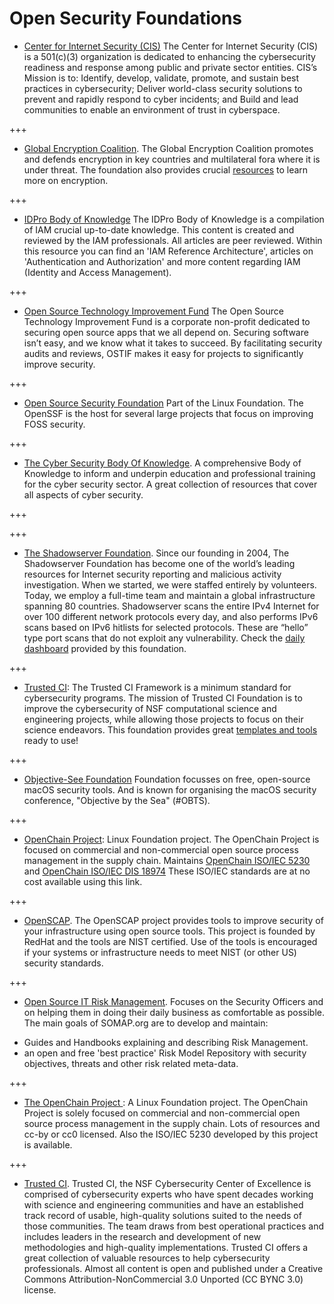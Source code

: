 # Open Security Foundations

* [Center for Internet Security (CIS)](https://www.cisecurity.org/) The Center for Internet Security (CIS) is a 501(c)(3) organization is dedicated to enhancing the cybersecurity readiness and response among public and private sector entities. CIS’s Mission is to: Identify, develop, validate, promote, and sustain best practices in cybersecurity; Deliver world-class security solutions to prevent and rapidly respond to cyber incidents; and Build and lead communities to enable an environment of trust in cyberspace. 


+++


* [Global Encryption Coalition](https://www.globalencryption.org/about/). The Global Encryption Coalition promotes and defends encryption in key countries and multilateral fora where it is under threat. The foundation also provides crucial [resources](https://www.globalencryption.org/resources/) to learn more on encryption.


+++


* [IDPro Body of Knowledge](https://bok.idpro.org/) The IDPro Body of Knowledge is a compilation of IAM crucial up-to-date knowledge. This content is created and reviewed by the IAM professionals.  All articles are peer reviewed. 
Within this resource you can find an 'IAM Reference Architecture', articles on 'Authentication and Authorization' and more content regarding IAM (Identity and Access Management). 

+++


* [Open Source Technology Improvement Fund](https://ostif.org/) 
The Open Source Technology Improvement Fund is a corporate non-profit dedicated to securing open source apps that we all depend on. Securing software isn’t easy, and we know what it takes to succeed. By facilitating security audits and reviews, OSTIF makes it easy for projects to significantly improve security.

+++

* [Open Source Security Foundation](https://openssf.org/) Part of the Linux Foundation.
The OpenSSF is the host for several large projects that focus on improving FOSS security.


+++


* [The Cyber Security Body Of Knowledge](https://www.cybok.org). A comprehensive Body of Knowledge to inform and underpin education and professional training for the cyber security sector. A great collection of resources that cover all aspects of cyber security.

+++



+++



* [The Shadowserver Foundation](https://www.shadowserver.org/). Since our founding in 2004, The Shadowserver Foundation has become one of the world’s leading resources for Internet security reporting and malicious activity investigation. When we started, we were staffed entirely by volunteers. Today, we employ a full-time team and maintain a global infrastructure spanning 80 countries.
Shadowserver scans the entire IPv4 Internet for over 100 different network protocols every day, and also performs IPv6 scans based on IPv6 hitlists for selected protocols. These are “hello” type port scans that do not exploit any vulnerability.
Check the [daily dashboard](https://dashboard.shadowserver.org/) provided by this foundation.

+++

* [Trusted CI](https://www.trustedci.org/): The Trusted CI Framework is a minimum standard for cybersecurity programs. The mission of Trusted CI Foundation is to improve the cybersecurity of NSF computational science and engineering projects, while allowing those projects to focus on their science endeavors. This foundation provides great [templates and tools](https://www.trustedci.org/framework/templates) ready to use!

+++ 

* [ Objective-See Foundation](https://objective-see.org/) Foundation focusses on free, open-source macOS security tools. And is known for organising the macOS security conference, "Objective by the Sea" (#OBTS). 

+++

* [OpenChain Project](https://www.openchainproject.org/): Linux Foundation project. The OpenChain Project is focused on commercial and non-commercial open source process management in the supply chain.  Maintains [OpenChain ISO/IEC 5230](https://www.openchainproject.org/license-compliance) and [OpenChain ISO/IEC DIS 18974](https://www.openchainproject.org/security-assurance) These ISO/IEC standards are at no cost available using this link.

+++

* [OpenSCAP](https://www.open-scap.org/). The OpenSCAP project provides tools to improve security of your
infrastructure using open source tools. This project is founded by RedHat and the tools are NIST certified. Use of the tools is encouraged if your systems or infrastructure needs to meet NIST (or other US) security standards. 

+++

*  [Open Source IT Risk Management](https://somap.org/default.html). Focuses on the Security Officers and on helping them in doing their daily business as comfortable as possible. The main goals of SOMAP.org are to develop and maintain:
- Guides and Handbooks explaining and describing Risk Management. 
- an open and free 'best practice' Risk Model Repository with security objectives, threats and other risk
related meta-data. 


+++
 
* [The OpenChain Project ](https://www.openchainproject.org/): A Linux Foundation project. The OpenChain Project is solely focused on commercial and non-commercial open source process management in the supply chain. Lots of resources and cc-by or cc0 licensed. Also the ISO/IEC 5230 developed by this project is available.


+++

* [Trusted CI](https://www.trustedci.org/). Trusted CI, the NSF Cybersecurity Center of Excellence is comprised of cybersecurity experts who have spent decades working with science and engineering communities and have an established track record of usable, high-quality solutions suited to the needs of those communities. The team draws from best operational practices and includes leaders in the research and development of new methodologies and high-quality implementations. Trusted CI offers a great collection of valuable resources to help cybersecurity professionals. Almost all content is open and published under a Creative Commons Attribution-­NonCommercial 3.0 Unported (CC BY­NC 3.0) license.
